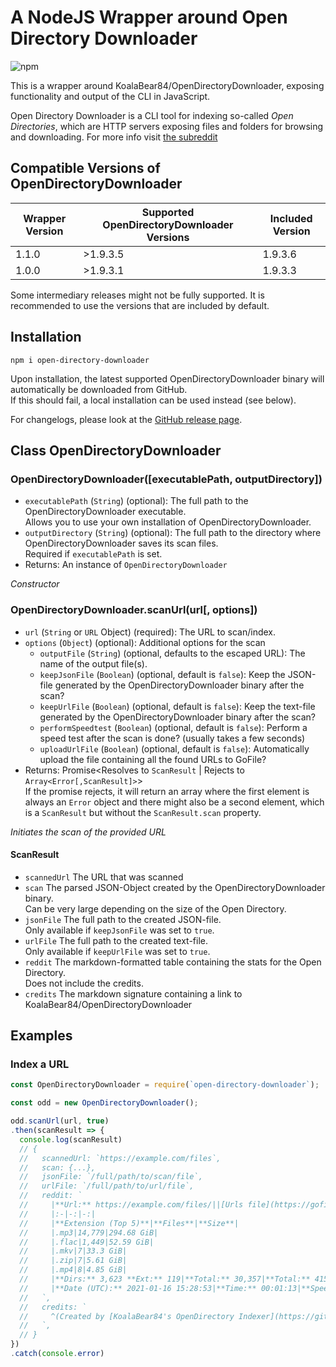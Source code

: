 # A NodeJS Wrapper around Open Directory Downloader

![npm](https://img.shields.io/npm/v/open-directory-downloader?style=for-the-badge)

This is a wrapper around KoalaBear84/OpenDirectoryDownloader, exposing functionality and output of the CLI in JavaScript.

Open Directory Downloader is a CLI tool for indexing so-called *Open Directories*, which are HTTP servers exposing files and folders for browsing and downloading. For more info visit [the subreddit](https://reddit.com/r/opendirectories)

## Compatible Versions of OpenDirectoryDownloader

| Wrapper Version | Supported OpenDirectoryDownloader Versions | Included Version |
| --- | --- | --- |
| 1.1.0 | >1.9.3.5 | 1.9.3.6 |
| 1.0.0 | >1.9.3.1 | 1.9.3.3 |

Some intermediary releases might not be fully supported. It is recommended to use the versions that are included by default.

## Installation

```shell
npm i open-directory-downloader
```

Upon installation, the latest supported OpenDirectoryDownloader binary will automatically be downloaded from GitHub.  
If this should fail, a local installation can be used instead (see below).

For changelogs, please look at the [GitHub release page](https://github.com/Chaphasilor/open-directory-downloader/releases).

## Class OpenDirectoryDownloader

### OpenDirectoryDownloader([executablePath, outputDirectory])

- `executablePath` (`String`) (optional): The full path to the OpenDirectoryDownloader executable.  
  Allows you to use your own installation of OpenDirectoryDownloader.
- `outputDirectory` (`String`) (optional): The full path to the directory where OpenDirectoryDownloader saves its scan files.  
  Required if `executablePath` is set.
- Returns: An instance of `OpenDirectoryDownloader`

*Constructor*

### OpenDirectoryDownloader.scanUrl(url[, options])  

- `url` (`String` or `URL` Object) (required): The URL to scan/index.
- `options` (`Object`) (optional): Additional options for the scan
  - `outputFile` (`String`) (optional, defaults to the escaped URL): The name of the output file(s).
  - `keepJsonFile` (`Boolean`) (optional, default is `false`): Keep the JSON-file generated by the OpenDirectoryDownloader binary after the scan?
  - `keepUrlFile` (`Boolean`) (optional, default is `false`): Keep the text-file generated by the OpenDirectoryDownloader binary after the scan?
  - `performSpeedtest` (`Boolean`) (optional, default is `false`): Perform a speed test after the scan is done? (usually takes a few seconds)
  - `uploadUrlFile` (`Boolean`) (optional, default is `false`): Automatically upload the file containing all the found URLs to GoFile?
- Returns: Promise<Resolves to `ScanResult` | Rejects to `Array<Error[,ScanResult]>`>  
  If the promise rejects, it will return an array where the first element is always an `Error` object and there might also be a second element, which is a `ScanResult` but without the `ScanResult.scan` property.

*Initiates the scan of the provided URL*

#### ScanResult

- `scannedUrl` The URL that was scanned
- `scan` The parsed JSON-Object created by the OpenDirectoryDownloader binary.  
  Can be very large depending on the size of the Open Directory.
- `jsonFile` The full path to the created JSON-file.  
  Only available if `keepJsonFile` was set to `true`.
- `urlFile` The full path to the created text-file.  
  Only available if `keepUrlFile` was set to `true`.
- `reddit` The markdown-formatted table containing the stats for the Open Directory.  
  Does not include the credits.
- `credits` The markdown signature containing a link to KoalaBear84/OpenDirectoryDownloader

## Examples

### Index a URL

```js
const OpenDirectoryDownloader = require(`open-directory-downloader`);

const odd = new OpenDirectoryDownloader();

odd.scanUrl(url, true)
.then(scanResult => {
  console.log(scanResult)
  // {
  //   scannedUrl: `https://example.com/files`,
  //   scan: {...},
  //   jsonFile: `/full/path/to/scan/file`,
  //   urlFile: `/full/path/to/url/file`,
  //   reddit: `
  //     |**Url:** https://example.com/files/||[Urls file](https://gofile.io/?c=XXXXX)|
  //     |:-|-:|-:|
  //     |**Extension (Top 5)**|**Files**|**Size**|
  //     |.mp3|14,779|294.68 GiB|
  //     |.flac|1,449|52.59 GiB|
  //     |.mkv|7|33.3 GiB|
  //     |.zip|7|5.61 GiB|
  //     |.mp4|8|4.85 GiB|
  //     |**Dirs:** 3,623 **Ext:** 119|**Total:** 30,357|**Total:** 415.97 GiB|
  //     |**Date (UTC):** 2021-01-16 15:28:53|**Time:** 00:01:13|**Speed:** 1.4 MB/s (12 mbit)|
  //   `,
  //   credits: `
  //     ^(Created by [KoalaBear84's OpenDirectory Indexer](https://github.com/KoalaBear84/OpenDirectoryDownloader/))
  //   `,
  // }
})
.catch(console.error)

```
